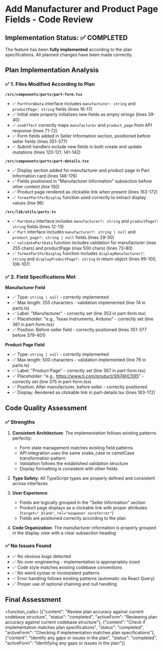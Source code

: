 # Add Manufacturer and Product Page Fields - Code Review

## Implementation Status: ✅ COMPLETED

The feature has been **fully implemented** according to the plan specifications. All planned changes have been made correctly.

## Plan Implementation Analysis

### ✅ 1. Files Modified According to Plan

**`/src/components/parts/part-form.tsx`**
- ✅ `PartFormData` interface includes `manufacturer: string` and `productPage: string` fields (lines 16-17)
- ✅ Initial state properly initializes new fields as empty strings (lines 39-40)
- ✅ `useEffect` correctly maps `manufacturer` and `product_page` from API response (lines 71-72)
- ✅ Form fields added in Seller Information section, positioned before seller fields (lines 351-377)
- ✅ Submit handlers include new fields in both create and update mutations (lines 120-121, 141-142)

**`/src/components/parts/part-details.tsx`**
- ✅ Display section added for manufacturer and product page in Part Information card (lines 148-176)
- ✅ Fields positioned in "Manufacturer Information" subsection before other content (line 150)
- ✅ Product page rendered as clickable link when present (lines 163-172)
- ✅ `formatPartForDisplay` function used correctly to extract display values (line 96)

**`/src/lib/utils/parts.ts`**
- ✅ `PartData` interface includes `manufacturer?: string` and `productPage?: string` fields (lines 12-13)
- ✅ `Part` interface includes `manufacturer?: string | null` and `product_page?: string | null` fields (lines 29-30)
- ✅ `validatePartData` function includes validation for manufacturer (max 255 chars) and productPage (max 500 chars) (lines 73-80)
- ✅ `formatPartForDisplay` function includes `displayManufacturer?: string` and `displayProductPage?: string` in return object (lines 99-100, 106-107)

### ✅ 2. Field Specifications Met

**Manufacturer Field**
- ✅ Type: `string | null` - correctly implemented
- ✅ Max length: 255 characters - validation implemented (line 74 in parts.ts)
- ✅ Label: "Manufacturer" - correctly set (line 353 in part-form.tsx)
- ✅ Placeholder: "e.g., Texas Instruments, Arduino" - correctly set (line 361 in part-form.tsx)
- ✅ Position: Before seller field - correctly positioned (lines 351-377 before 379-401)

**Product Page Field**
- ✅ Type: `string | null` - correctly implemented
- ✅ Max length: 500 characters - validation implemented (line 79 in parts.ts)
- ✅ Label: "Product Page" - correctly set (line 367 in part-form.tsx)
- ✅ Placeholder: "e.g., https://www.ti.com/product/SN74HC595" - correctly set (line 375 in part-form.tsx)
- ✅ Position: After manufacturer, before seller - correctly positioned
- ✅ Display: Rendered as clickable link in part-details.tsx (lines 163-172)

## Code Quality Assessment

### ✅ Strengths

1. **Consistent Architecture**: The implementation follows existing patterns perfectly:
   - Form state management matches existing field patterns
   - API integration uses the same snake_case to camelCase transformation pattern
   - Validation follows the established validation structure
   - Display formatting is consistent with other fields

2. **Type Safety**: All TypeScript types are properly defined and consistent across interfaces

3. **User Experience**: 
   - Fields are logically grouped in the "Seller Information" section
   - Product page displays as a clickable link with proper attributes (`target="_blank"`, `rel="noopener noreferrer"`)
   - Fields are positioned correctly according to the plan

4. **Code Organization**: The manufacturer information is properly grouped in the display view with a clear subsection heading

### ✅ No Issues Found

- ✅ No obvious bugs detected
- ✅ No over-engineering - implementation is appropriately sized
- ✅ Code style matches existing codebase conventions
- ✅ No weird syntax or inconsistent patterns
- ✅ Error handling follows existing patterns (automatic via React Query)
- ✅ Proper use of optional chaining and null handling

## Final Assessment

<function_calls>
<invoke name="TodoWrite">
<parameter name="todos">[{"content": "Review plan accuracy against current codebase structure", "status": "completed", "activeForm": "Reviewing plan accuracy against current codebase structure"}, {"content": "Check if implementation matches plan specifications", "status": "completed", "activeForm": "Checking if implementation matches plan specifications"}, {"content": "Identify any gaps or issues in the plan", "status": "completed", "activeForm": "Identifying any gaps or issues in the plan"}]